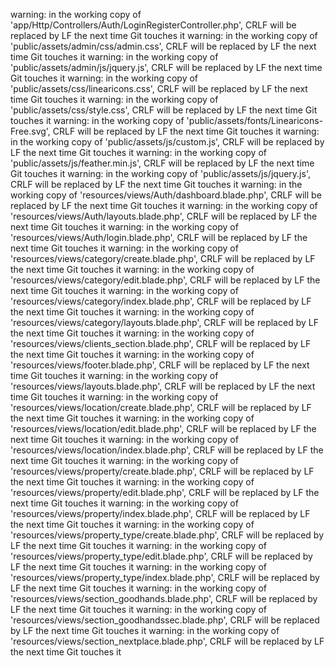 warning: in the working copy of 'app/Http/Controllers/Auth/LoginRegisterController.php', CRLF will be replaced by LF the next time Git touches it
warning: in the working copy of 'public/assets/admin/css/admin.css', CRLF will be replaced by LF the next time Git touches it
warning: in the working copy of 'public/assets/admin/js/jquery.js', CRLF will be replaced by LF the next time Git touches it
warning: in the working copy of 'public/assets/css/linearicons.css', CRLF will be replaced by LF the next time Git touches it
warning: in the working copy of 'public/assets/css/style.css', CRLF will be replaced by LF the next time Git touches it
warning: in the working copy of 'public/assets/fonts/Linearicons-Free.svg', CRLF will be replaced by LF the next time Git touches it
warning: in the working copy of 'public/assets/js/custom.js', CRLF will be replaced by LF the next time Git touches it
warning: in the working copy of 'public/assets/js/feather.min.js', CRLF will be replaced by LF the next time Git touches it
warning: in the working copy of 'public/assets/js/jquery.js', CRLF will be replaced by LF the next time Git touches it
warning: in the working copy of 'resources/views/Auth/dashboard.blade.php', CRLF will be replaced by LF the next time Git touches it
warning: in the working copy of 'resources/views/Auth/layouts.blade.php', CRLF will be replaced by LF the next time Git touches it
warning: in the working copy of 'resources/views/Auth/login.blade.php', CRLF will be replaced by LF the next time Git touches it
warning: in the working copy of 'resources/views/category/create.blade.php', CRLF will be replaced by LF the next time Git touches it
warning: in the working copy of 'resources/views/category/edit.blade.php', CRLF will be replaced by LF the next time Git touches it
warning: in the working copy of 'resources/views/category/index.blade.php', CRLF will be replaced by LF the next time Git touches it
warning: in the working copy of 'resources/views/category/layouts.blade.php', CRLF will be replaced by LF the next time Git touches it
warning: in the working copy of 'resources/views/clients_section.blade.php', CRLF will be replaced by LF the next time Git touches it
warning: in the working copy of 'resources/views/footer.blade.php', CRLF will be replaced by LF the next time Git touches it
warning: in the working copy of 'resources/views/layouts.blade.php', CRLF will be replaced by LF the next time Git touches it
warning: in the working copy of 'resources/views/location/create.blade.php', CRLF will be replaced by LF the next time Git touches it
warning: in the working copy of 'resources/views/location/edit.blade.php', CRLF will be replaced by LF the next time Git touches it
warning: in the working copy of 'resources/views/location/index.blade.php', CRLF will be replaced by LF the next time Git touches it
warning: in the working copy of 'resources/views/property/create.blade.php', CRLF will be replaced by LF the next time Git touches it
warning: in the working copy of 'resources/views/property/edit.blade.php', CRLF will be replaced by LF the next time Git touches it
warning: in the working copy of 'resources/views/property/index.blade.php', CRLF will be replaced by LF the next time Git touches it
warning: in the working copy of 'resources/views/property_type/create.blade.php', CRLF will be replaced by LF the next time Git touches it
warning: in the working copy of 'resources/views/property_type/edit.blade.php', CRLF will be replaced by LF the next time Git touches it
warning: in the working copy of 'resources/views/property_type/index.blade.php', CRLF will be replaced by LF the next time Git touches it
warning: in the working copy of 'resources/views/section_goodhands.blade.php', CRLF will be replaced by LF the next time Git touches it
warning: in the working copy of 'resources/views/section_goodhandssec.blade.php', CRLF will be replaced by LF the next time Git touches it
warning: in the working copy of 'resources/views/section_nextplace.blade.php', CRLF will be replaced by LF the next time Git touches it

